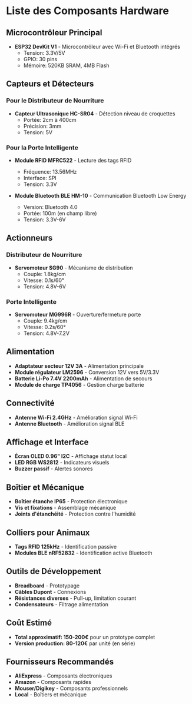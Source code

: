 # Liste des Composants Hardware

## Microcontrôleur Principal
- **ESP32 DevKit V1** - Microcontrôleur avec Wi-Fi et Bluetooth intégrés
  - Tension: 3.3V/5V
  - GPIO: 30 pins
  - Mémoire: 520KB SRAM, 4MB Flash

## Capteurs et Détecteurs

### Pour le Distributeur de Nourriture
- **Capteur Ultrasonique HC-SR04** - Détection niveau de croquettes
  - Portée: 2cm à 400cm
  - Précision: 3mm
  - Tension: 5V

### Pour la Porte Intelligente
- **Module RFID MFRC522** - Lecture des tags RFID
  - Fréquence: 13.56MHz
  - Interface: SPI
  - Tension: 3.3V

- **Module Bluetooth BLE HM-10** - Communication Bluetooth Low Energy
  - Version: Bluetooth 4.0
  - Portée: 100m (en champ libre)
  - Tension: 3.3V-6V

## Actionneurs

### Distributeur de Nourriture
- **Servomoteur SG90** - Mécanisme de distribution
  - Couple: 1.8kg/cm
  - Vitesse: 0.1s/60°
  - Tension: 4.8V-6V

### Porte Intelligente
- **Servomoteur MG996R** - Ouverture/fermeture porte
  - Couple: 9.4kg/cm
  - Vitesse: 0.2s/60°
  - Tension: 4.8V-7.2V

## Alimentation
- **Adaptateur secteur 12V 3A** - Alimentation principale
- **Module régulateur LM2596** - Conversion 12V vers 5V/3.3V
- **Batterie Li-Po 7.4V 2200mAh** - Alimentation de secours
- **Module de charge TP4056** - Gestion charge batterie

## Connectivité
- **Antenne Wi-Fi 2.4GHz** - Amélioration signal Wi-Fi
- **Antenne Bluetooth** - Amélioration signal BLE

## Affichage et Interface
- **Écran OLED 0.96" I2C** - Affichage statut local
- **LED RGB WS2812** - Indicateurs visuels
- **Buzzer passif** - Alertes sonores

## Boîtier et Mécanique
- **Boîtier étanche IP65** - Protection électronique
- **Vis et fixations** - Assemblage mécanique
- **Joints d'étanchéité** - Protection contre l'humidité

## Colliers pour Animaux
- **Tags RFID 125kHz** - Identification passive
- **Modules BLE nRF52832** - Identification active Bluetooth

## Outils de Développement
- **Breadboard** - Prototypage
- **Câbles Dupont** - Connexions
- **Résistances diverses** - Pull-up, limitation courant
- **Condensateurs** - Filtrage alimentation

## Coût Estimé
- **Total approximatif: 150-200€** pour un prototype complet
- **Version production: 80-120€** par unité (en série)

## Fournisseurs Recommandés
- **AliExpress** - Composants électroniques
- **Amazon** - Composants rapides
- **Mouser/Digikey** - Composants professionnels
- **Local** - Boîtiers et mécanique